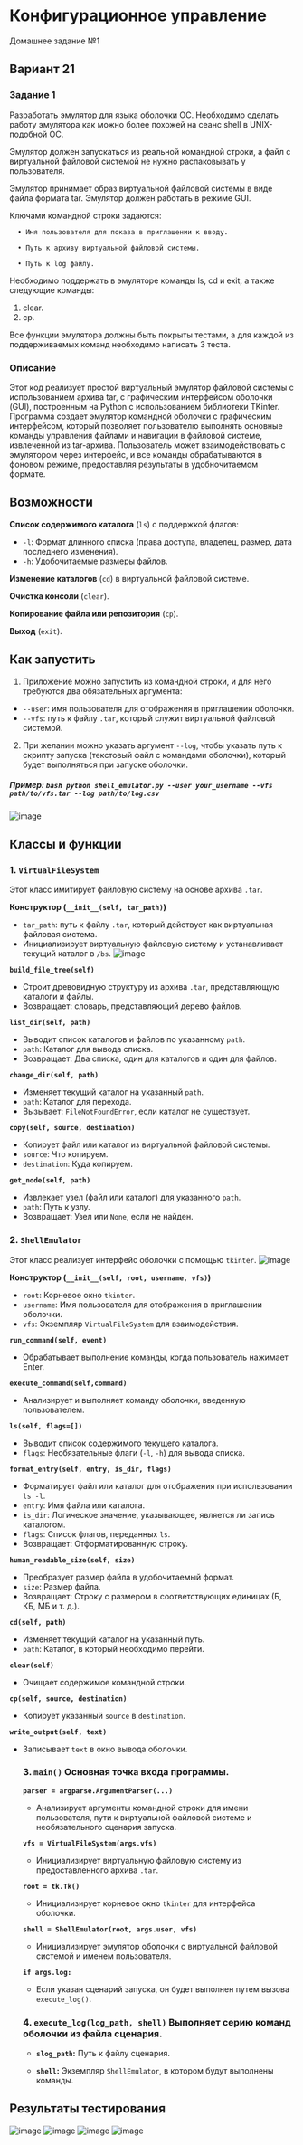 # Конфигурационное управление
Домашнее задание №1
## Вариант 21
### Задание 1
Разработать эмулятор для языка оболочки ОС. Необходимо сделать работу эмулятора как можно более похожей на сеанс shell в UNIX-подобной ОС.

Эмулятор должен запускаться из реальной командной строки, а файл с виртуальной файловой системой не нужно распаковывать у пользователя.

Эмулятор принимает образ виртуальной файловой системы в виде файла формата tar. Эмулятор должен работать в режиме GUI.

Ключами командной строки задаются:

      • Имя пользователя для показа в приглашении к вводу.
      
      • Путь к архиву виртуальной файловой системы.
      
      • Путь к log файлу.

Необходимо поддержать в эмуляторе команды ls, cd и exit, а также следующие команды:

1. clear.
2. cp.
   
Все функции эмулятора должны быть покрыты тестами, а для каждой из поддерживаемых команд необходимо написать 3 теста.

### Описание

Этот код реализует простой виртуальный эмулятор файловой системы с использованием архива tar, с графическим интерфейсом оболочки (GUI), построенным на Python с использованием библиотеки TKinter.
Программа создает эмулятор командной оболочки с графическим интерфейсом, который позволяет пользователю выполнять основные команды управления файлами и навигации в файловой системе, извлеченной из tar-архива. 
Пользователь может взаимодействовать с эмулятором через интерфейс, и все команды обрабатываются в фоновом режиме, предоставляя результаты в удобночитаемом формате.
## Возможности 
**Список содержимого каталога** (`ls`) с поддержкой флагов: 
- `-l`: Формат длинного списка (права доступа, владелец, размер, дата последнего изменения).
- `-h`: Удобочитаемые размеры файлов.
  
**Изменение каталогов** (`cd`) в виртуальной файловой системе.
  
**Очистка консоли** (`clear`).

**Копирование файла или репозитория** (`cp`).

**Выход** (`exit`).

## Как запустить
1. Приложение можно запустить из командной строки, и для него требуются два обязательных аргумента:
  - `--user`: имя пользователя для отображения в приглашении оболочки.
  - `--vfs`: путь к файлу `.tar`, который служит виртуальной файловой системой.
2. При желании можно указать аргумент `--log`, чтобы указать путь к скрипту запуска (текстовый файл с командами оболочки), который будет выполняться при запуске оболочки.
##### Пример: ```bash python shell_emulator.py --user your_username --vfs path/to/vfs.tar --log path/to/log.csv ```
![image](https://github.com/user-attachments/assets/fc673734-46f0-4cec-b57e-28e67d0fbed0)


## Классы и функции 
### 1. `VirtualFileSystem` 
Этот класс имитирует файловую систему на основе архива `.tar`. 

**Конструктор (`__init__(self, tar_path)`)** 

- `tar_path`: путь к файлу `.tar`, который действует как виртуальная файловая система.
- Инициализирует виртуальную файловую систему и устанавливает текущий каталог в `/bs`.
  ![image](https://github.com/user-attachments/assets/400dbdf5-8a70-406a-9e18-aa30ef5c2eb3)


**`build_file_tree(self)`**

- Строит древовидную структуру из архива `.tar`, представляющую каталоги и файлы.
- Возвращает: словарь, представляющий дерево файлов.
  
**`list_dir(self, path)`** 

- Выводит список каталогов и файлов по указанному `path`. 
- `path`: Каталог для вывода списка.
- Возвращает: Два списка, один для каталогов и один для файлов.
  
**`change_dir(self, path)`**

 - Изменяет текущий каталог на указанный `path`. 
 - `path`: Каталог для перехода.
- Вызывает: `FileNotFoundError`, если каталог не существует.
  
**`copy(self, source, destination)`** 

- Копирует файл или каталог из виртуальной файловой системы.
 - `source`: Что копируем.
 - `destination`: Куда копируем.
   
**`get_node(self, path)`** 

- Извлекает узел (файл или каталог) для указанного `path`.
- `path`: Путь к узлу.
- Возвращает: Узел или `None`, если не найден.

### 2. `ShellEmulator` 
Этот класс реализует интерфейс оболочки с помощью `tkinter`.
![image](https://github.com/user-attachments/assets/fcc2ba94-659f-4285-b12f-d27fe0dce017)


**Конструктор (`__init__(self, root, username, vfs)`)**
 - `root`: Корневое окно `tkinter`. 
 - `username`: Имя пользователя для отображения в приглашении оболочки.
 - `vfs`: Экземпляр `VirtualFileSystem` для взаимодействия.

**`run_command(self, event)`**
 - Обрабатывает выполнение команды, когда пользователь нажимает Enter.
   
**`execute_command(self,command)`**
- Анализирует и выполняет команду оболочки, введенную пользователем.
  
**`ls(self, flags=[])`** 
- Выводит список содержимого текущего каталога.
- `flags`: Необязательные флаги (`-l`, `-h`) для вывода списка.
  
**`format_entry(self, entry, is_dir, flags)`** 
- Форматирует файл или каталог для отображения при использовании `ls -l`. 
- `entry`: Имя файла или каталога. 
- `is_dir`: Логическое значение, указывающее, является ли запись каталогом. 
- `flags`: Список флагов, переданных `ls`.
- Возвращает: Отформатированную строку.
  
**`human_readable_size(self, size)`** 
- Преобразует размер файла в удобочитаемый формат.
- `size`: Размер файла.
- Возвращает: Строку с размером в соответствующих единицах (Б, КБ, МБ и т. д.).
  
**`cd(self, path)`** 
- Изменяет текущий каталог на указанный путь.
- `path`: Каталог, в который необходимо перейти.
  
**`clear(self)`** 
- Очищает содержимое командной строки. 
  
**`cp(self, source, destination)`**
- Копирует указанный `source` в `destination`.
  
**`write_output(self, text)`** 
- Записывает `text` в окно вывода оболочки.
  
  ### 3. `main()` Основная точка входа программы.
  
  **`parser = argparse.ArgumentParser(...)`** 
  - Анализирует аргументы командной строки для имени пользователя, пути к виртуальной файловой системе и необязательного сценария запуска.
    
  **`vfs = VirtualFileSystem(args.vfs)`** 
  - Инициализирует виртуальную файловую систему из предоставленного архива `.tar`.
    
  **`root = tk.Tk()`**
   - Инициализирует корневое окно `tkinter` для интерфейса оболочки.
     
  **`shell = ShellEmulator(root, args.user, vfs)`**
   - Инициализирует эмулятор оболочки с виртуальной файловой системой и именем пользователя.
     
   **`if args.log:`** 
   - Если указан сценарий запуска, он будет выполнен путем вызова `execute_log()`.

  ### 4. `execute_log(log_path, shell)` Выполняет серию команд оболочки из файла сценария.
  
  - **`slog_path`:** Путь к файлу сценария.
    
  - **`shell`:** Экземпляр `ShellEmulator`, в котором будут выполнены команды.
## Результаты тестирования
![image](https://github.com/user-attachments/assets/f017eb96-25f3-4bfc-9ac6-dd6ed44646bb)
![image](https://github.com/user-attachments/assets/8dd28cc9-a86b-41e4-8744-b811f103b869)
![image](https://github.com/user-attachments/assets/c6d5689c-8e07-4af4-9f1b-16da9247e6e5)
![image](https://github.com/user-attachments/assets/0388e56e-ba99-46c4-992f-a6ad9035fbbc)

